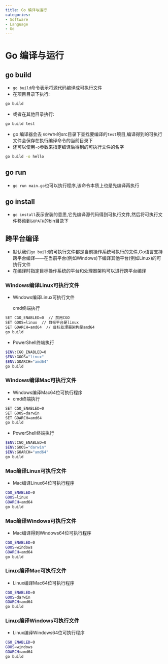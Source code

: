 ```yaml
---
title: Go 编译与运行
categories:
- Software
- Language
- Go
---
```

# Go 编译与运行

## go build

- `go build`命令表示将源代码编译成可执行文件
- 在项目目录下执行:

```bash
go build
```

- 或者在其他目录执行:

```bash
go build test
```

- go 编译器会去 `GOPATH`的src目录下查找要编译的`test`项目,编译得到的可执行文件会保存在执行编译命令的当前目录下
- 还可以使用`-o`参数来指定编译后得到的可执行文件的名字

```bash
go build -o hello
```

## go run

- `go run main.go`也可以执行程序,该命令本质上也是先编译再执行

## go install

- `go install`表示安装的意思,它先编译源代码得到可执行文件,然后将可执行文件移动到`GOPATH`的bin目录下

## 跨平台编译

- 默认我们`go build`的可执行文件都是当前操作系统可执行的文件,Go语言支持跨平台编译——在当前平台(例如Windows)下编译其他平台(例如Linux)的可执行文件
- 在编译时指定目标操作系统的平台和处理器架构可以进行跨平台编译

### Windows编译Linux可执行文件

- Windows编译Linux可执行文件

    cmd终端执行

```bash
SET CGO_ENABLED=0  // 禁用CGO
SET GOOS=linux  // 目标平台是linux
SET GOARCH=amd64  // 目标处理器架构是amd64
go build
```

- PowerShell终端执行

```bash
$ENV:CGO_ENABLED=0
$ENV:GOOS="linux"
$ENV:GOARCH="amd64"
go build
```

### Windows编译Mac可执行文件

- Windows编译Mac64位可执行程序
- cmd终端执行

```bash
SET CGO_ENABLED=0
SET GOOS=darwin
SET GOARCH=amd64
go build
```

- PowerShell终端执行

```bash
$ENV:CGO_ENABLED=0
$ENV:GOOS="darwin"
$ENV:GOARCH="amd64"
go build
```

### Mac编译Linux可执行文件

- Mac编译Linux64位可执行程序

```bash
CGO_ENABLED=0
GOOS=linux
GOARCH=amd64
go build
```

### Mac编译Windows可执行文件

- Mac编译得到Windows64位可执行程序

```bash
CGO_ENABLED=0
GOOS=windows
GOARCH=amd64
go build
```

### Linux编译Mac可执行文件

- Linux编译Mac64位可执行程序

```bash
CGO_ENABLED=0
GOOS=darwin
GOARCH=amd64
go build
```

### Linux编译Windows可执行文件

- Linux编译Windows64位可执行程序

```bash
CGO_ENABLED=0
GOOS=windows
GOARCH=amd64
go build
```